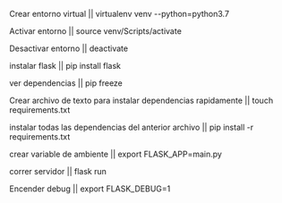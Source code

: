 Crear entorno virtual
|| virtualenv venv --python=python3.7


Activar entorno
|| source venv/Scripts/activate


Desactivar entorno
|| deactivate


instalar flask
|| pip install flask


ver dependencias
|| pip freeze


Crear archivo de texto para instalar dependencias rapidamente
|| touch requirements.txt


instalar todas las dependencias del anterior archivo
|| pip install -r requirements.txt


crear variable de ambiente
|| export FLASK_APP=main.py


correr servidor
|| flask run


Encender debug
|| export FLASK_DEBUG=1
